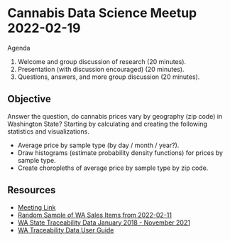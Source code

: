 # Cannabis Data Science Meetup 2022-02-19

Agenda

1. Welcome and group discussion of research (20 minutes).
2. Presentation (with discussion encouraged) (20 minutes).
3. Questions, answers, and more group discussion (20 minutes).

## Objective

Answer the question, do cannabis prices vary by geography (zip code) in Washington State? Starting by calculating and creating the following statistics and visualizations.

* Average price by sample type (by day / month / year?).
* Draw histograms (estimate probability density functions) for prices by sample type.
* Create choropleths of average price by sample type by zip code.

## Resources

- [Meeting Link](meet.google.com/ifq-jtmc-nuh)
- [Random Sample of WA Sales Items from 2022-02-11](https://cannlytics.page.link/cds1)
- [WA State Traceability Data January 2018 - November 2021](https://lcb.app.box.com/s/e89t59s0yb558tjoncjsid710oirqbgd)
- [WA Traceability Data User Guide](https://lcb.wa.gov/sites/default/files/publications/Marijuana/traceability/WALeafDataSystems_UserManual_v1.37.5_AddendumC_LicenseeUser.pdf)
